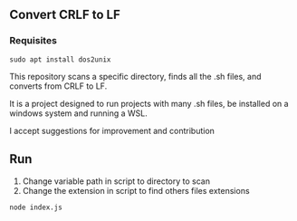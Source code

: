 ## Convert CRLF to LF

### Requisites

`sudo apt install dos2unix`

This repository scans a specific directory, finds all the .sh files, and converts from CRLF to LF.  

It is a project designed to run projects with many .sh files, be installed on a windows system and running a WSL.  

I accept suggestions for improvement and contribution

## Run 

1. Change variable path in script to directory to scan
2. Change the extension in script to find others files extensions

`node index.js`